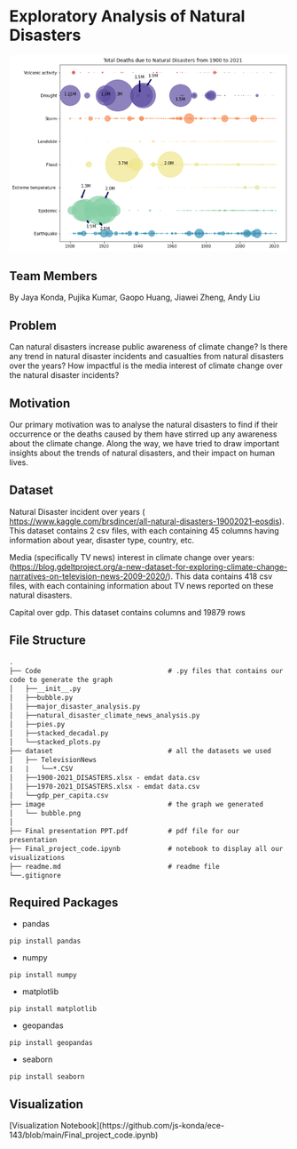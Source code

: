 <h1>Exploratory Analysis of Natural Disasters</h1>

![alt text](image/bubble.png)

<h2>Team Members</h2>

By Jaya Konda, Pujika Kumar, Gaopo Huang, Jiawei Zheng, Andy Liu

<h2>Problem </h2>

Can natural disasters increase public awareness of climate change?
Is there any trend in natural disaster incidents and casualties from natural disasters over the years? 
How impactful is the media interest of climate change over the natural disaster incidents?

<h2> Motivation </h2>
Our primary motivation was to analyse the natural disasters to find if their occurrence or the deaths caused by them have stirred up any awareness about the climate change. Along the way, we have tried to draw important insights about the trends of natural disasters, and their impact on human lives.

<h2>Dataset</h2>

Natural Disaster incident over years ( https://www.kaggle.com/brsdincer/all-natural-disasters-19002021-eosdis). This dataset contains 2 csv files, with each containing 45 columns having information about year, disaster type, country, etc. 

Media (specifically TV news) interest in climate change over years: (https://blog.gdeltproject.org/a-new-dataset-for-exploring-climate-change-narratives-on-television-news-2009-2020/). This data contains 418 csv files, with each containing information about TV news reported on these natural disasters. 

Capital over gdp. This dataset contains columns and 19879 rows

<h2>File Structure</h2>

    .
    ├── Code                                # .py files that contains our code to generate the graph
    │   ├──__init__.py
    │   ├──bubble.py
    │   ├──major_disaster_analysis.py
    │   ├──natural_disaster_climate_news_analysis.py
    │   ├──pies.py  
    │   ├──stacked_decadal.py
    │   └──stacked_plots.py  
    ├── dataset				                # all the datasets we used
    │   ├── TelevisionNews
    |   |   └──*.CSV
    │   ├──1900-2021_DISASTERS.xlsx - emdat data.csv
    │   ├──1970-2021_DISASTERS.xlsx - emdat data.csv
    │   └──gdp_per_capita.csv
    ├── image                               # the graph we generated
    │   └── bubble.png
    │   
    ├── Final presentation PPT.pdf          # pdf file for our presentation
    ├── Final_project_code.ipynb		    # notebook to display all our visualizations
    ├── readme.md							# readme file
    └──.gitignore

<h2>Required Packages</h2>

* pandas

```
pip install pandas
```

* numpy

```
pip install numpy
```

* matplotlib

```
pip install matplotlib
```

* geopandas

```
pip install geopandas
```

* seaborn

```
pip install seaborn
```

<h2> Visualization </h2>
[Visualization Notebook](https://github.com/js-konda/ece-143/blob/main/Final_project_code.ipynb)
